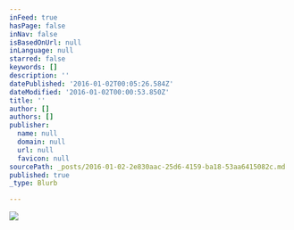```yaml
---
inFeed: true
hasPage: false
inNav: false
isBasedOnUrl: null
inLanguage: null
starred: false
keywords: []
description: ''
datePublished: '2016-01-02T00:05:26.584Z'
dateModified: '2016-01-02T00:00:53.850Z'
title: ''
author: []
authors: []
publisher:
  name: null
  domain: null
  url: null
  favicon: null
sourcePath: _posts/2016-01-02-2e830aac-25d6-4159-ba18-53aa6415082c.md
published: true
_type: Blurb

---
```

![](https://the-grid-user-content.s3-us-west-2.amazonaws.com/603f7ddc-2da9-4d64-a7dc-b50ad34dc802.jpg)